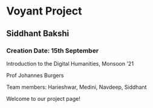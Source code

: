 # Voyant Project
## Siddhant Bakshi
### Creation Date: 15th September 
Introduction to the Digital Humanities, Monsoon '21 

Prof Johannes Burgers

Team members: Harieshwar, Medini, Navdeep, Siddhant

Welcome to our project page! 